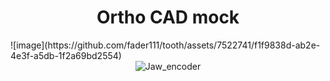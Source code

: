 <h1 align="center">Ortho CAD mock</h1>
![image](https://github.com/fader111/tooth/assets/7522741/f1f9838d-ab2e-4e3f-a5db-1f2a69bd2554)

<div align="center" id="top"> 
  <img src="[./.github/app.gif" alt="Jaw_encoder" ](https://github.com/fader111/tooth/assets/7522741/f1f9838d-ab2e-4e3f-a5db-1f2a69bd2554)https://github.com/fader111/tooth/assets/7522741/f1f9838d-ab2e-4e3f-a5db-1f2a69bd2554/>
